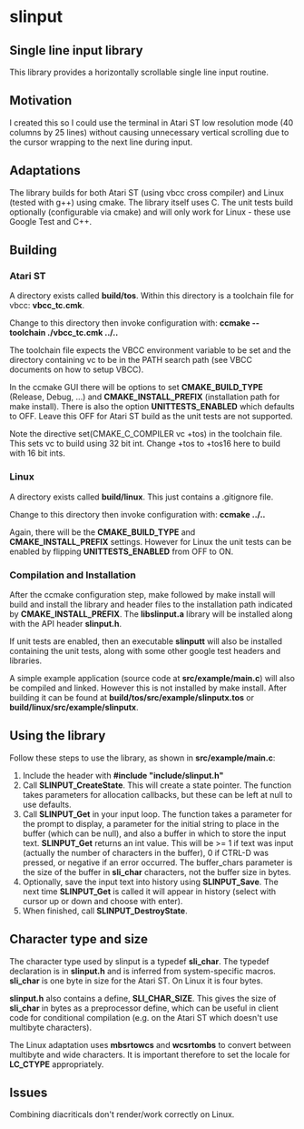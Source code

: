 # slinput

## Single line input library

This library provides a horizontally scrollable single line input routine.

## Motivation

I created this so I could use the terminal in Atari ST low resolution mode (40 columns by 25 lines) without causing unnecessary vertical scrolling due to the cursor wrapping to the next line during input.

## Adaptations

The library builds for both Atari ST (using vbcc cross compiler) and Linux (tested with g++) using cmake. The library itself uses C. The unit tests build optionally (configurable via cmake) and will only work for Linux - these use Google Test and C++.

## Building

### Atari ST

A directory exists called **build/tos**. Within this directory is a toolchain file for vbcc: **vbcc_tc.cmk**.

Change to this directory then invoke configuration with:
**ccmake --toolchain ./vbcc_tc.cmk ../..**

The toolchain file expects the VBCC environment variable to be set and the directory containing vc to be in the PATH search path (see VBCC documents on how to setup VBCC).

In the ccmake GUI there will be options to set **CMAKE_BUILD_TYPE** (Release, Debug, ...) and **CMAKE_INSTALL_PREFIX** (installation path for make install). There is also the option **UNITTESTS_ENABLED** which defaults to OFF. Leave this OFF for Atari ST build as the unit tests are not supported.

Note the directive set(CMAKE_C_COMPILER vc +tos) in the toolchain file. This sets vc to build using 32 bit int. Change +tos to +tos16 here to build with 16 bit ints.

### Linux

A directory exists called **build/linux**. This just contains a .gitignore file.

Change to this directory then invoke configuration with:
**ccmake ../..**

Again, there will be the **CMAKE_BUILD_TYPE** and **CMAKE_INSTALL_PREFIX** settings. However for Linux the unit tests can be enabled by flipping **UNITTESTS_ENABLED** from OFF to ON.

### Compilation and Installation

After the ccmake configuration step, make followed by make install will build and install the library and header files to the installation path indicated by **CMAKE_INSTALL_PREFIX**.
The **libslinput.a** library will be installed along with the API header **slinput.h**.

If unit tests are enabled, then an executable **slinputt** will also be installed containing the unit tests, along with some other google test headers and libraries.

A simple example application (source code at **src/example/main.c**) will also be compiled and linked. However this is not installed by make install. After building it can be found at **build/tos/src/example/slinputx.tos** or **build/linux/src/example/slinputx**.

## Using the library

Follow these steps to use the library, as shown in **src/example/main.c**:

1) Include the header with **#include "include/slinput.h"**  
2) Call **SLINPUT_CreateState**. This will create a state pointer. The function takes parameters for allocation callbacks, but these can be left at null to use defaults.  
3) Call **SLINPUT_Get** in your input loop. The function takes a parameter for the prompt to display, a parameter for the initial string to place in the buffer (which can be null), and also a buffer in which to store the input text. **SLINPUT_Get** returns an int value. This will be >= 1 if text was input (actually the number of characters in the buffer), 0 if CTRL-D was pressed, or negative if an error occurred. The buffer_chars parameter is the size of the buffer in **sli_char** characters, not the buffer size in bytes.  
4) Optionally, save the input text into history using **SLINPUT_Save**. The next time **SLINPUT_Get** is called it will appear in history (select with cursor up or down and choose with enter).  
5) When finished, call **SLINPUT_DestroyState**.

## Character type and size

The character type used by slinput is a typedef **sli_char**. The typedef declaration is in **slinput.h** and is inferred from system-specific macros. **sli_char** is one byte in size for the Atari ST. On Linux it is four bytes.

**slinput.h** also contains a define, **SLI_CHAR_SIZE**. This gives the size of **sli_char** in bytes as a preprocessor define, which can be useful in client code for conditional compilation (e.g. on the Atari ST which doesn't use multibyte characters).

The Linux adaptation uses **mbsrtowcs** and **wcsrtombs** to convert between multibyte and wide characters. It is important therefore to set the locale for **LC_CTYPE** appropriately.

## Issues

Combining diacriticals don't render/work correctly on Linux.
